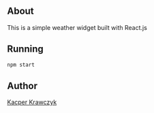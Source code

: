 ## About

This is a simple weather widget built with React.js

## Running

```bash
npm start
```

## Author

[Kacper Krawczyk](https://www.linkedin.com/in/kacper-krawczyk/)
